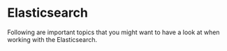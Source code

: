 # Elasticsearch

Following are important topics that you might want to have a look at when working with the Elasticsearch.

<PageRef page="add-product-entity-extension-to-elasticsearch" />
